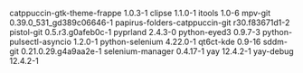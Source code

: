 catppuccin-gtk-theme-frappe 1.0.3-1
clipse 1.1.0-1
itools 1.0-6
mpv-git 0.39.0_531_gd389c06646-1
papirus-folders-catppuccin-git r30.f83671d1-2
pistol-git 0.5.r3.g0afeb0c-1
pyprland 2.4.3-0
python-eyed3 0.9.7-3
python-pulsectl-asyncio 1.2.0-1
python-selenium 4.22.0-1
qt6ct-kde 0.9-16
sddm-git 0.21.0.29.g4a9aa2e-1
selenium-manager 0.4.17-1
yay 12.4.2-1
yay-debug 12.4.2-1

